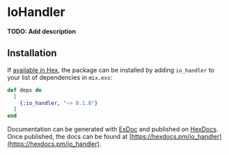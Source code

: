 # IoHandler

**TODO: Add description**

## Installation

If [available in Hex](https://hex.pm/docs/publish), the package can be installed
by adding `io_handler` to your list of dependencies in `mix.exs`:

```elixir
def deps do
  [
    {:io_handler, "~> 0.1.0"}
  ]
end
```

Documentation can be generated with [ExDoc](https://github.com/elixir-lang/ex_doc)
and published on [HexDocs](https://hexdocs.pm). Once published, the docs can
be found at [https://hexdocs.pm/io_handler](https://hexdocs.pm/io_handler).

